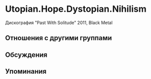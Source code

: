 # Utopian.Hope.Dystopian.Nihilism

Дискография
"Past With Solitude" 2011, Black Metal

## Отношения с другими группами


## Обсуждения


## Упоминания

